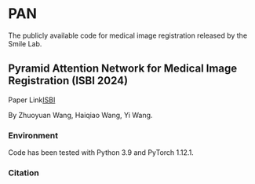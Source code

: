 # PAN
The publicly available code for medical image registration released by the Smile Lab.

## Pyramid Attention Network for Medical Image Registration (ISBI 2024)
Paper Link[ISBI](https://github.com/JuliusWang-7/PAN)

By Zhuoyuan Wang, Haiqiao Wang, Yi Wang.

### Environment
Code has been tested with Python 3.9 and PyTorch 1.12.1.

### Citation
